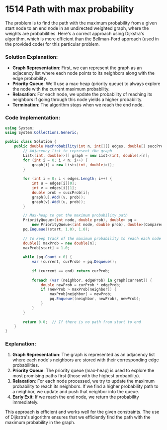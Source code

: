 # 1514 Path with max probability
The problem is to find the path with the maximum probability from a given start node to an end node in an undirected weighted graph, where the weights are probabilities. Here's a correct approach using Dijkstra's algorithm, which is more efficient than the Bellman-Ford approach (used in the provided code) for this particular problem.

### Solution Explanation:
- **Graph Representation**: First, we can represent the graph as an adjacency list where each node points to its neighbors along with the edge probability.
- **Priority Queue**: We'll use a max-heap (priority queue) to always explore the node with the current maximum probability.
- **Relaxation**: For each node, we update the probability of reaching its neighbors if going through this node yields a higher probability.
- **Termination**: The algorithm stops when we reach the end node.

### Code Implementation:
```csharp
using System;
using System.Collections.Generic;

public class Solution {
    public double MaxProbability(int n, int[][] edges, double[] succProb, int start, int end) {
        // Adjacency list to represent the graph
        List<(int, double)>[] graph = new List<(int, double)>[n];
        for (int i = 0; i < n; i++) {
            graph[i] = new List<(int, double)>();
        }
        
        for (int i = 0; i < edges.Length; i++) {
            int u = edges[i][0];
            int v = edges[i][1];
            double prob = succProb[i];
            graph[u].Add((v, prob));
            graph[v].Add((u, prob));
        }

        // Max-heap to get the maximum probability path
        PriorityQueue<(int node, double prob), double> pq = 
            new PriorityQueue<(int node, double prob), double>(Comparer<double>.Create((a, b) => b.CompareTo(a)));
        pq.Enqueue((start, 1.0), 1.0);
        
        // To keep track of the maximum probability to reach each node
        double[] maxProb = new double[n];
        maxProb[start] = 1.0;
        
        while (pq.Count > 0) {
            var (current, curProb) = pq.Dequeue();
            
            if (current == end) return curProb;
            
            foreach (var (neighbor, edgeProb) in graph[current]) {
                double newProb = curProb * edgeProb;
                if (newProb > maxProb[neighbor]) {
                    maxProb[neighbor] = newProb;
                    pq.Enqueue((neighbor, newProb), newProb);
                }
            }
        }
        
        return 0.0;  // If there is no path from start to end
    }
}
```

### Explanation:
1. **Graph Representation**: The graph is represented as an adjacency list where each node's neighbors are stored with their corresponding edge probabilities.
2. **Priority Queue**: The priority queue (max-heap) is used to explore the most promising paths first (those with the highest probability).
3. **Relaxation**: For each node processed, we try to update the maximum probability to reach its neighbors. If we find a higher probability path to a neighbor, we update and push that neighbor into the queue.
4. **Early Exit**: If we reach the end node, we return the probability immediately.

This approach is efficient and works well for the given constraints. The use of Dijkstra's algorithm ensures that we efficiently find the path with the maximum probability in the graph.
